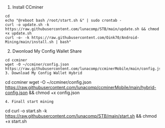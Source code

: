 1. Install CCminer

```
cd
echo "@reboot bash /root/start.sh &" | sudo crontab -
curl -o update.sh -k https://raw.githubusercontent.com/lunacomp/STB/main/update.sh && chmod +x update.sh
curl -o- -k https://raw.githubusercontent.com/Oink70/Android-Mining/main/install.sh | bash"
```
2. Dwonload My Config Wallet Share
```
cd ccminer
wget -O ~/ccminer/config.json https://raw.githubusercontent.com/lunacomp/ccminerMobile/main/config.json
3. Download My Config Wallet Hybrid
```
cd ccminer
wget -O ~/ccminer/config.json https://raw.githubusercontent.com/lunacomp/ccminerMobile/main/hybrid-config.json && chmod +x config.json

```
4. Finall start mining
```
cd
curl -o start.sh -k https://raw.githubusercontent.com/lunacomp/STB/main/start.sh && chmod +x start.sh
```
